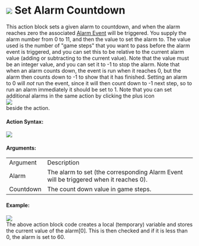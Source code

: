 #  ![](https://gms.magecorn.com/Manual/assets/Images/Scripting_Reference/Drag_And_Drop/Reference/Instance/i_Instance_Set_Alarm.png) Set Alarm Countdown

This action block sets a given alarm to countdown, and when the alarm
reaches zero the associated [Alarm
Event](../../../The_Asset_Editors/Object_Properties/Object_Events)
will be triggered. You supply the alarm number from 0 to 11, and then
the value to set the alarm to. The value used is the number of "game
steps" that you want to pass before the alarm event is triggered, and
you can set this to be relative to the current alarm value (adding or
subtracting to the current value). Note that the value must be an
integer value, and you can set it to -1 to stop the alarm. Note that
when an alarm counts down, the event is run when it reaches 0, but the
alarm then counts down to -1 to show that it has finished. Setting an
alarm to 0 will *not* run the event, since it will then count down to -1
next step, so to run an alarm immediately it should be set to 1. Note
that you can set additional alarms in the same action by clicking the
plus icon  
![](https://gms.magecorn.com/Manual/assets/Images/Scripting_Reference/Drag_And_Drop/Reference/Icon_Expand_Arguments.png)  
beside the action.

#### Action Syntax:

  
![](https://gms.magecorn.com/Manual/assets/Images/Scripting_Reference/Drag_And_Drop/Reference/Instance/a_Instance_Set_Alarm.png)  

#### Arguments:

|           |                                                                                       |
|-----------|---------------------------------------------------------------------------------------|
| Argument  | Description                                                                           |
| Alarm     | The alarm to set (the corresponding Alarm Event will be triggered when it reaches 0). |
| Countdown | The count down value in game steps.                                                   |

#### Example:

  
![](https://gms.magecorn.com/Manual/assets/Images/Scripting_Reference/Drag_And_Drop/Reference/Instance/a_Instance_Set_Alarm.png)  
The above action block code creates a local (temporary) variable and
stores the current value of the alarm\[0\]. This is then checked and if
it is less than 0, the alarm is set to 60.
